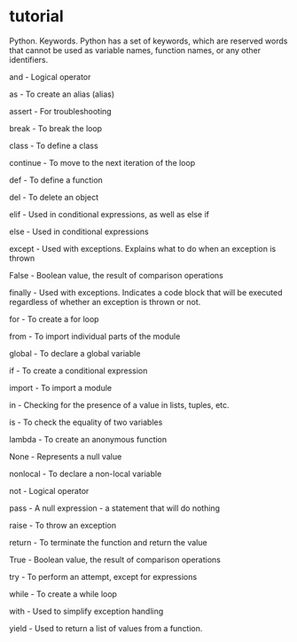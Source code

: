# tutorial
Python. Keywords.
Python has a set of keywords, which are reserved words that cannot be used as variable names, function names, or any other identifiers.

and - Logical operator

as - To create an alias (alias)

assert - For troubleshooting

break - To break the loop

class - To define a class

continue - To move to the next iteration of the loop

def - To define a function

del - To delete an object

elif - Used in conditional expressions, as well as else if

else - Used in conditional expressions

except - Used with exceptions. Explains what to do when an exception is thrown

False - Boolean value, the result of comparison operations

finally - Used with exceptions. Indicates a code block that will be executed regardless of whether an exception is thrown or not.

for - To create a for loop

from - To import individual parts of the module

global - To declare a global variable

if - To create a conditional expression

import - To import a module

in - Checking for the presence of a value in lists, tuples, etc.

is - To check the equality of two variables

lambda - To create an anonymous function

None - Represents a null value

nonlocal - To declare a non-local variable

not - Logical operator

pass - A null expression - a statement that will do nothing

raise - To throw an exception

return - To terminate the function and return the value

True - Boolean value, the result of comparison operations

try - To perform an attempt, except for expressions

while - To create a while loop

with - Used to simplify exception handling

yield - Used to return a list of values from a function.